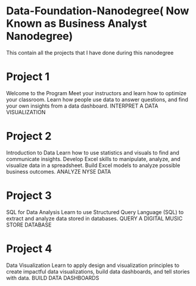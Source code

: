 # Data-Foundation-Nanodegree( Now Known as Business Analyst Nanodegree)
This contain all the projects that I have done during this nanodegree

# Project 1
Welcome to the Program
Meet your instructors and learn how to optimize your classroom. Learn how people use data to answer questions, and find your own insights from a data dashboard.
INTERPRET A DATA VISUALIZATION

# Project 2
Introduction to Data
Learn how to use statistics and visuals to find and communicate insights. Develop Excel skills to manipulate, analyze, and visualize data in a spreadsheet. Build Excel models to analyze possible business outcomes.
ANALYZE NYSE DATA

# Project 3
SQL for Data Analysis
Learn to use Structured Query Language (SQL) to extract and analyze data stored in databases.
QUERY A DIGITAL MUSIC STORE DATABASE

# Project 4
Data Visualization
Learn to apply design and visualization principles to create impactful data visualizations, build data dashboards, and tell stories with data.
BUILD DATA DASHBOARDS
